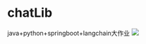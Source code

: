 # chatLib
 java+python+springboot+langchain大作业
![]([img_url](https://github.com/mcxiaoxiao/chatLib/blob/main/readmeimg/1.png?raw=true)https://github.com/mcxiaoxiao/chatLib/blob/main/readmeimg/1.png?raw=true)
